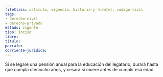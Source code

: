 ```yaml
---
fileClass: articulo, vigencia, historia-y-fuentes, codigo-civil
tags:
- derecho-civil
- derecho-privado
estado: vigente
tipo: inciso
libro:
titulo:
parrafo:
corriente-juridica:
---
```

Si se legare una pensión anual para la educación del legatario, durará hasta que cumpla dieciocho años, y cesará si muere antes de cumplir esa edad.